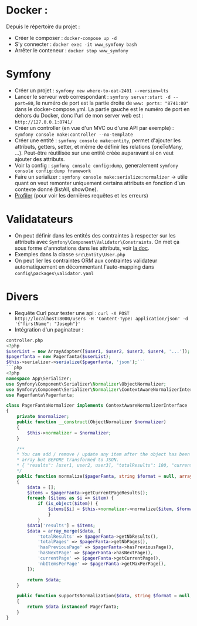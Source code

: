 # Docker :
Depuis le répertoire du projet :
- Créer le composer : `docker-compose up -d`
- S'y connecter : `docker exec -it www_symfony bash`
- Arrêter le conteneur : `docker stop www_symfony`

# Symfony
- Créer un projet : `symfony new where-to-eat-2401 --version=lts`
- Lancer le serveur web correspondant : `symfony server:start -d --port=80`, le numéro de port est la partie droite de `www: ports: "8741:80"` dans le docker-compose.yml. La partie gauche est le numéro de port en dehors du Docker, donc l'url de mon server web est : `http://127.0.0.1:8741/`
- Créer un controller (en vue d'un MVC ou d'une API par exemple) : `symfony console make:controller --no-template`
- Créer une entité : `symfony console make:entity`, permet d'ajouter les attributs, getters, setter, et même de définir les relations (oneToMany, ...). Peut-être réutilisée sur une entité créée auparavant si on veut ajouter des attributs.
- Voir la config : `symfony console config:dump`, generalement `symfony console config:dump framework`
- Faire un serializer : `symfony console make:serialize:normalizer` -> utile quant on veut remonter uniquement certains attributs en fonction d'un contexte donné (listAll, showOne).
- [Profiler](http://localhost:8741/_profiler/) (pour voir les dernières requêtes et les erreurs)

# Validatateurs
- On peut définir dans les entités des contraintes à respecter sur les attributs avec `Symfony\Component\Validator\Constraints`. On met ça sous forme d'annotations dans les attributs, voir [la doc](https://symfony.com/doc/current/reference/constraints.html).
- Exemples dans la classe `src\Entity\User.php`
- On peut lier les contraintes ORM aux contraintes validateur automatiquement en décommentant l'auto-mapping dans `config\packages\validator.yaml`

# Divers
- Requête Curl pour tester une api : `curl -X POST http://localhost:8000/users -H 'Content-Type: application/json' -d '{"firstName": "Joseph"}'`
- Intégration d'un paginateur :
```php
controller.php
<?php
$userList = new ArrayAdapter([$user1, $user2, $user3, $user4, '...']);
$pagerfanta = new Pagerfanta($userList);
$this->serializer->serialize($pagerfanta, 'json');```
```php
<?php
namespace App\Serializer;
use Symfony\Component\Serializer\Normalizer\ObjectNormalizer;
use Symfony\Component\Serializer\Normalizer\ContextAwareNormalizerInterface;
use Pagerfanta\Pagerfanta;

class PagerFantaNormalizer implements ContextAwareNormalizerInterface
{
    private $normalizer;
    public function __construct(ObjectNormalizer $normalizer)
    {
        $this->normalizer = $normalizer;
    }

    /**
    * You can add / remove / update any item after the object has been transformed into
    * array but BEFORE transformed to JSON.
    * { "results": [user1, user2, user3], "totalResults": 100, "currentPage": 10, "..." }
    */
    public function normalize($pagerFanta, string $format = null, array $context = [])
    {
        $data = [];
        $items = $pagerFanta->getCurrentPageResults();
        foreach ($items as $i => $item) {
            if (is_object($item)) {
                $items[$i] = $this->normalizer->normalize($item, $format, $context);
                }
            }
        $data['results'] = $items;
        $data = array_merge($data, [
            'totalResults' => $pagerFanta->getNbResults(),
            'totalPages' => $pagerFanta->getNbPages(),
            'hasPreviousPage' => $pagerFanta->hasPreviousPage(),
            'hasNextPage' => $pagerFanta->hasNextPage(),
            'currentPage' => $pagerFanta->getCurrentPage(),
            'nbItemsPerPage' => $pagerFanta->getMaxPerPage(),
        ]);

        return $data;
    }

    public function supportsNormalization($data, string $format = null, array $context = [])
    {
        return $data instanceof Pagerfanta;
    }
}
```